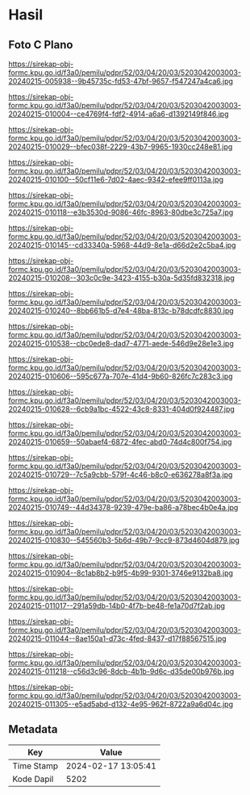 # Hasil

## Foto C Plano

https://sirekap-obj-formc.kpu.go.id/f3a0/pemilu/pdpr/52/03/04/20/03/5203042003003-20240215-005938--9b45735c-fd53-47bf-9657-f547247a4ca6.jpg

https://sirekap-obj-formc.kpu.go.id/f3a0/pemilu/pdpr/52/03/04/20/03/5203042003003-20240215-010004--ce4769f4-fdf2-4914-a6a6-d1392149f846.jpg

https://sirekap-obj-formc.kpu.go.id/f3a0/pemilu/pdpr/52/03/04/20/03/5203042003003-20240215-010029--bfec038f-2229-43b7-9965-1930cc248e81.jpg

https://sirekap-obj-formc.kpu.go.id/f3a0/pemilu/pdpr/52/03/04/20/03/5203042003003-20240215-010100--50cf11e6-7d02-4aec-9342-efee9ff0113a.jpg

https://sirekap-obj-formc.kpu.go.id/f3a0/pemilu/pdpr/52/03/04/20/03/5203042003003-20240215-010118--e3b3530d-9086-46fc-8963-80dbe3c725a7.jpg

https://sirekap-obj-formc.kpu.go.id/f3a0/pemilu/pdpr/52/03/04/20/03/5203042003003-20240215-010145--cd33340a-5968-44d9-8e1a-d66d2e2c5ba4.jpg

https://sirekap-obj-formc.kpu.go.id/f3a0/pemilu/pdpr/52/03/04/20/03/5203042003003-20240215-010208--303c0c9e-3423-4155-b30a-5d35fd832318.jpg

https://sirekap-obj-formc.kpu.go.id/f3a0/pemilu/pdpr/52/03/04/20/03/5203042003003-20240215-010240--8bb661b5-d7e4-48ba-813c-b78dcdfc8830.jpg

https://sirekap-obj-formc.kpu.go.id/f3a0/pemilu/pdpr/52/03/04/20/03/5203042003003-20240215-010538--cbc0ede8-dad7-4771-aede-546d9e28e1e3.jpg

https://sirekap-obj-formc.kpu.go.id/f3a0/pemilu/pdpr/52/03/04/20/03/5203042003003-20240215-010606--595c677a-707e-41d4-9b60-826fc7c283c3.jpg

https://sirekap-obj-formc.kpu.go.id/f3a0/pemilu/pdpr/52/03/04/20/03/5203042003003-20240215-010628--6cb9a1bc-4522-43c8-8331-404d0f924487.jpg

https://sirekap-obj-formc.kpu.go.id/f3a0/pemilu/pdpr/52/03/04/20/03/5203042003003-20240215-010659--50abaef4-6872-4fec-abd0-74d4c800f754.jpg

https://sirekap-obj-formc.kpu.go.id/f3a0/pemilu/pdpr/52/03/04/20/03/5203042003003-20240215-010729--7c5a9cbb-579f-4c46-b8c0-e636278a8f3a.jpg

https://sirekap-obj-formc.kpu.go.id/f3a0/pemilu/pdpr/52/03/04/20/03/5203042003003-20240215-010749--44d34378-9239-479e-ba86-a78bec4b0e4a.jpg

https://sirekap-obj-formc.kpu.go.id/f3a0/pemilu/pdpr/52/03/04/20/03/5203042003003-20240215-010830--545560b3-5b6d-49b7-9cc9-873d4604d879.jpg

https://sirekap-obj-formc.kpu.go.id/f3a0/pemilu/pdpr/52/03/04/20/03/5203042003003-20240215-010904--8c1ab8b2-b9f5-4b99-9301-3746e9132ba8.jpg

https://sirekap-obj-formc.kpu.go.id/f3a0/pemilu/pdpr/52/03/04/20/03/5203042003003-20240215-011017--291a59db-14b0-4f7b-be48-fe1a70d7f2ab.jpg

https://sirekap-obj-formc.kpu.go.id/f3a0/pemilu/pdpr/52/03/04/20/03/5203042003003-20240215-011044--8ae150a1-d73c-4fed-8437-d17f88567515.jpg

https://sirekap-obj-formc.kpu.go.id/f3a0/pemilu/pdpr/52/03/04/20/03/5203042003003-20240215-011218--c56d3c96-8dcb-4b1b-9d6c-d35de00b976b.jpg

https://sirekap-obj-formc.kpu.go.id/f3a0/pemilu/pdpr/52/03/04/20/03/5203042003003-20240215-011305--e5ad5abd-d132-4e95-962f-8722a9a6d04c.jpg


## Metadata

| Key        | Value               |
| ---------- | ------------------- |
| Time Stamp | 2024-02-17 13:05:41 |
| Kode Dapil | 5202                |



